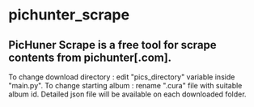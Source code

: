 # pichunter_scrape

## PicHuner Scrape is a free tool for scrape contents from pichunter[.com].

To change download directory : edit "pics_directory" variable inside "main.py".
To change starting album : rename ".cura" file with suitable album id.
Detailed json file will be available on each downloaded folder.
